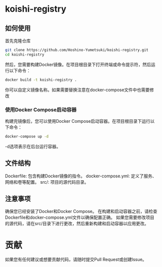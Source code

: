 # koishi-registry


## 如何使用
首先克隆仓库

```bash
git clone https://github.com/Hoshino-Yumetsuki/koishi-registry.git
cd koishi-registry
```

然后，您需要构建Docker镜像。在项目根目录下打开终端或命令提示符，然后运行以下命令：

```bash
docker build -t koishi-registry .
```

你可以自定义镜像名称。如果需要替换注意在docker-compose文件中也需要修改

### 使用Docker Compose启动容器
构建完镜像后，您可以使用Docker Compose启动容器。在项目根目录下运行以下命令：

```bash
docker-compose up -d
```
-d选项表示在后台运行容器。


## 文件结构
Dockerfile: 包含构建Docker镜像的指令。
docker-compose.yml: 定义了服务、网络和卷等配置。
src/: 项目的源代码目录。

## 注意事项
确保您已经安装了Docker和Docker Compose。
在构建和启动容器之前，请检查Dockerfile和docker-compose.yml文件以确保配置正确。
如果您需要修改项目的源代码，请在src/目录下进行更改，然后重新构建和启动容器以应用更改。

# 贡献
如果您有任何建议或想要贡献代码，请随时提交Pull Request或创建Issue。
